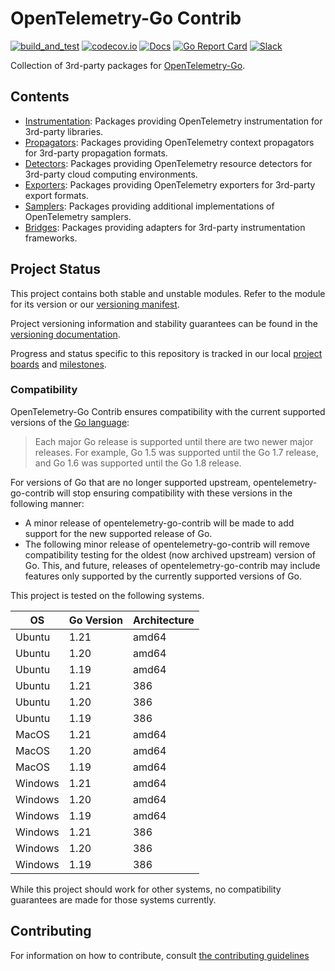 # OpenTelemetry-Go Contrib

[![build_and_test](https://github.com/open-telemetry/opentelemetry-go-contrib/workflows/build_and_test/badge.svg)](https://github.com/open-telemetry/opentelemetry-go-contrib/actions?query=workflow%3Abuild_and_test+branch%3Amain)
[![codecov.io](https://codecov.io/gh/open-telemetry/opentelemetry-go-contrib/coverage.svg?branch=main)](https://app.codecov.io/gh/open-telemetry/opentelemetry-go-contrib?branch=main)
[![Docs](https://godoc.org/go.opentelemetry.io/contrib?status.svg)](https://pkg.go.dev/go.opentelemetry.io/contrib)
[![Go Report Card](https://goreportcard.com/badge/go.opentelemetry.io/contrib)](https://goreportcard.com/report/go.opentelemetry.io/contrib)
[![Slack](https://img.shields.io/badge/slack-@cncf/otel--go-brightgreen.svg?logo=slack)](https://cloud-native.slack.com/archives/C01NPAXACKT)

Collection of 3rd-party packages for [OpenTelemetry-Go](https://github.com/open-telemetry/opentelemetry-go).

## Contents

- [Instrumentation](./instrumentation/): Packages providing OpenTelemetry instrumentation for 3rd-party libraries.
- [Propagators](./propagators/): Packages providing OpenTelemetry context propagators for 3rd-party propagation formats.
- [Detectors](./detectors/): Packages providing OpenTelemetry resource detectors for 3rd-party cloud computing environments.
- [Exporters](./exporters/): Packages providing OpenTelemetry exporters for 3rd-party export formats.
- [Samplers](./samplers/): Packages providing additional implementations of OpenTelemetry samplers.
- [Bridges](./bridges/): Packages providing adapters for 3rd-party instrumentation frameworks.

## Project Status

This project contains both stable and unstable modules.
Refer to the module for its version or our [versioning manifest](./versions.yaml).

Project versioning information and stability guarantees can be found in the [versioning documentation](https://github.com/open-telemetry/opentelemetry-go/blob/a724cf884287e04785eaa91513d26a6ef9699288/VERSIONING.md).

Progress and status specific to this repository is tracked in our local [project boards](https://github.com/open-telemetry/opentelemetry-go-contrib/projects?query=is%3Aopen) and [milestones](https://github.com/open-telemetry/opentelemetry-go-contrib/milestones).

### Compatibility

OpenTelemetry-Go Contrib ensures compatibility with the current supported
versions of
the [Go language](https://golang.org/doc/devel/release#policy):

> Each major Go release is supported until there are two newer major releases.
> For example, Go 1.5 was supported until the Go 1.7 release, and Go 1.6 was supported until the Go 1.8 release.

For versions of Go that are no longer supported upstream, opentelemetry-go-contrib will
stop ensuring compatibility with these versions in the following manner:

- A minor release of opentelemetry-go-contrib will be made to add support for the new
  supported release of Go.
- The following minor release of opentelemetry-go-contrib will remove compatibility
  testing for the oldest (now archived upstream) version of Go. This, and
  future, releases of opentelemetry-go-contrib may include features only supported by
  the currently supported versions of Go.

This project is tested on the following systems.

| OS      | Go Version | Architecture |
| ------- | ---------- | ------------ |
| Ubuntu  | 1.21       | amd64        |
| Ubuntu  | 1.20       | amd64        |
| Ubuntu  | 1.19       | amd64        |
| Ubuntu  | 1.21       | 386          |
| Ubuntu  | 1.20       | 386          |
| Ubuntu  | 1.19       | 386          |
| MacOS   | 1.21       | amd64        |
| MacOS   | 1.20       | amd64        |
| MacOS   | 1.19       | amd64        |
| Windows | 1.21       | amd64        |
| Windows | 1.20       | amd64        |
| Windows | 1.19       | amd64        |
| Windows | 1.21       | 386          |
| Windows | 1.20       | 386          |
| Windows | 1.19       | 386          |

While this project should work for other systems, no compatibility guarantees
are made for those systems currently.

## Contributing

For information on how to contribute, consult [the contributing guidelines](./CONTRIBUTING.md)
